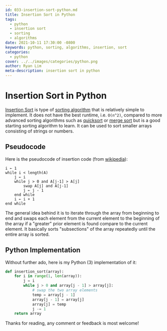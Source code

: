 ```yaml
---
id: 033-insertion-sort-python.md
title: Insertion Sort in Python
tags:
  - python
  - insertion sort
  - sorting
  - algorithms
date: 2021-10-11 17:30:00 -0800
keywords: python, sorting, algorithms, insertion, sort
categories:
  - python
cover: ../../images/categories/python.png
author: Ryan Lim
meta-description: insertion sort in python
---
```


# Insertion Sort in Python

[Insertion Sort](https://en.wikipedia.org/wiki/Insertion_sort) is type of [sorting algorithm](https://en.wikipedia.org/wiki/Sorting_algorithm) that is relatively simple to implement. It does not have the best runtime, i.e. `O(n^2)`, compared to more advanced sorting algorithms such as [quicksort](https://en.wikipedia.org/wiki/Quicksort) or [merge sort](https://en.wikipedia.org/wiki/Merge_sort) but is a good starting sorting algorithm to learn. It can be used to sort smaller arrays consisting of strings or numbers.

## Pseudocode

Here is the pseudocode of insertion code (from [wikipedia](https://en.wikipedia.org/wiki/Insertion_sort#Algorithm)):

```
i ← 1
while i < length(A)
    j ← i
    while j > 0 and A[j-1] > A[j]
        swap A[j] and A[j-1]
        j ← j - 1
    end while
    i ← i + 1
end while
```

The general idea behind it is to iterate through the array from beginning to end and swaps each element from the current element to the beginning of the array if a "greater" prior element is found compare to the current element. It basically sorts "subsections" of the array repeatedly until the entire array is sorted.

## Python Implementation

Without further ado, here is my Python (3) implementation of it:

```python
def insertion_sort(array):
    for i in range(1, len(array)):
        j = i
        while j > 0 and array[j - 1] > array[j]:
            # swap the two array elements
            temp = array[j - 1]
            array[j - 1] = array[j]
            array[j] = temp
            j -= 1
    return array
```

Thanks for reading, any comment or feedback is most welcome!
